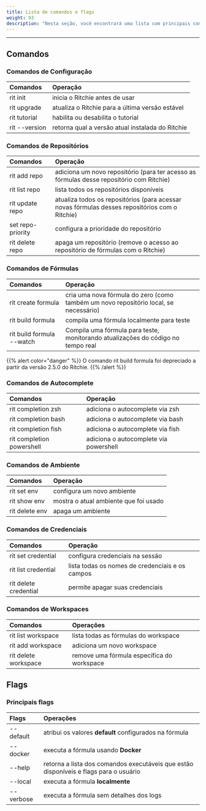 ```yaml
---
title: Lista de comandos e flags
weight: 93
description: "Nesta seção, você encontrará uma lista com principais comandos do Ritchie."
---
```


---

## Comandos

### Comandos de Configuração

| Comandos      | Operação                                         |
| :------------ | :----------------------------------------------- |
| rit init      | inicia o Ritchie antes de usar                   |
| rit upgrade   | atualiza o Ritchie para a última versão estável  |
| rit tutorial  | habilita ou desabilita o tutorial                |
| rit --version | retorna qual a versão atual instalada do Ritchie |

### Comandos de Repositórios

| Comandos          | Operação                                                                                         |
| :---------------- | :----------------------------------------------------------------------------------------------- |
| rit add repo      | adiciona um novo repositório \(para ter acesso as fórmulas desse repositório com Ritchie\)       |
| rit list repo     | lista todos os repositórios disponíveis                                                          |
| rit update repo   | atualiza todos os repositórios \(para acessar novas fórmulas desses repositórios com o Ritchie\) |
| set repo-priority | configura a prioridade do repositório                                                            |
| rit delete repo   | apaga um repositório \(remove o acesso ao repositório de fórmulas com o Ritchie\)                |

### Comandos de Fórmulas

<table style="text-align:left">
  <thead>
    <tr>
      <th>Comandos</th>
      <th>Operação</th>
    </tr>
  </thead>
  <tbody>
    <tr>
      <td>rit create formula</td>
      <td>cria uma nova fórmula do zero (como também um novo repositório local, se necessário)</td>
    </tr>
    <tr>
      <td>rit build formula</td>
      <td>compila uma fórmula localmente para teste</td>
    </tr>
    <tr>
      <td>rit build formula --watch</td>
      <td>Compila uma fórmula para teste, monitorando atualizações do código no tempo real</td>
    </tr>
  </tbody>
</table>

{{% alert color="danger" %}}
O comando rit build formula foi depreciado a partir da versão 2.5.0 do Ritchie.
{{% /alert %}}

### Comandos de Autocomplete

| Comandos                  | Operação                               |
| :------------------------ | :------------------------------------- |
| rit completion zsh        | adiciona o autocomplete via zsh        |
| rit completion bash       | adiciona o autocomplete via bash       |
| rit completion fish       | adiciona o autocomplete via fish       |
| rit completion powershell | adiciona o autocomplete via powershell |

### Comandos de Ambiente

| Comandos       | Operação                              |
| :------------- | :------------------------------------ |
| rit set env    | configura um novo ambiente            |
| rit show env   | mostra o atual ambiente que foi usado |
| rit delete env | apaga um ambiente                     |

### Comandos de Credenciais

| Comandos              | Operação                                        |
| :-------------------- | :---------------------------------------------- |
| rit set credential    | configura credenciais na sessão                 |
| rit list credential   | lista todas os nomes de credenciais e os campos |
| rit delete credential | permite apagar suas credenciais                 |

### Comandos de Workspaces

| Comandos             | Operações                                  |
| :------------------- | :----------------------------------------- |
| rit list workspace   | lista todas as fórmulas do workspace       |
| rit add workspace    | adiciona um novo workspace                 |
| rit delete workspace | remove uma fórmula específica do workspace |

## Flags

### Principais flags

| Flags     | Operações                                                                             |
| :-------- | :------------------------------------------------------------------------------------ |
| --default | atribui os valores **default** configurados na fórmula                                |
| --docker  | executa a fórmula usando **Docker**                                                   |
| --help    | retorna a lista dos comandos executáveis que estão disponíveis e flags para o usuário |
| --local   | executa a fórmula **localmente**                                                      |
| --verbose | executa a fórmula sem detalhes dos logs                                               |
